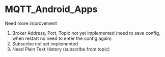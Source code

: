 # MQTT_Android_Apps
Need more improvement
1. Broker Address, Port, Topic not yet implemented (need to save config, when restart no need to enter the config again)
2. Subscribe not yet implemented
3. Need Plain Text History (subscribe from topic)
